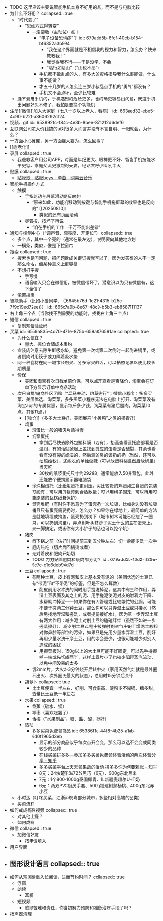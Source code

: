 - TODO 这里应该主要说智能手机本身不好用的点，而不是与电脑比较
- 为什么不好用？
  collapsed:: true
	- “时代变了”
		- “思维方式得转变”
			- 一定要敢（主动试）点！
				- “电子设备恐惧症”？
				  id:: 679add5b-6fcf-40cb-b154-bf6352a3b994
					- “我在这个界面就是不相信我的视力和智力，怎么办？快来教教我！”
					- 我觉得我不行——于是没学、不会
					- “隔行如隔山”（“山也不高”）
				- 手机都不敢乱点的人，有多大的资格指导我什么事能做，什么事不能做？
				- 才五十几岁的人怎么连三岁小孩乱点手机的“勇气”都没有？
				- 手机又不会点坏，至少比较难
	- 挺不爱用手机的，手机遇到的危险更多，也的确更容易出问题，我这手机出问题好久不修了，我怕是要换个功能机
- 注册[[微信]]加入大家庭（七八十岁以上老人，看病）
  id:: 663aed32-ebe5-4c90-b22f-a3606292c124
- 视频、gif
  id:: 653892fc-f84c-4e3b-8bee-871212d6def6
- 互联网公司花大价钱搞的ui对很多人而言并没有不言自明、一眼就会，为什么？
- 一方面小心翼翼，另一方面胆大妄为，怎么回事？
- [[适老化]]
- 录屏
  collapsed:: true
	- 我爸教客户用公司APP，对面是年纪更大、眼神更不好、智能手机技能水平更低、家庭交流更激烈的夫妻，电话大呼小叫吼半天
- 贴膜
  collapsed:: true
	- [贴膜歌 - 贴膜boys - 单曲 - 网易云音乐](https://music.163.com/song?id=29393531)
- 智能手机操作方式
	- 触摸
		- 手指划动与屏幕滑动是反向的
			- “原来如此，功能机移动到按键与智能手机拖屏幕的效果也是反向的” [[20250810]]
				- 类似的还有页面滚动
		- 尽管按，按坏了再说
			- “咱在手机的工作，千万不能出差错”
- 通知与控制中心（“调声音、调亮度、开定位”）
  collapsed:: true
	- 多个点，其中一个亮的（通常在最左边），说明要向其他地方划
	- 一横条，类似，像是下拉窗帘
- 搜索
  collapsed:: true
	- 搜索也是问问题，把问题拆成关键词搜就可以了，因为发答案的人不一定那么命名，但某种意义上更容易
	- 不想打字搜
		- 手写慢
		- 语音输入只会在微信用，被微信带坏了，潜意识以为只有微信有，这下全信了
	- 设置搜索
- 智能助手（比如小爱同学、 ((6645b76d-1e21-4315-b25c-7f9c19ed72ee))）
  id:: 665c7a9b-8e67-48c9-b5b3-eb8587111137
- 右上角三个点（当你找不到需要的功能时，找找右上角三个点）
- 短信
  collapsed:: true
	- 复制短信验证码
- 买菜
  id:: 6559a835-4d70-471e-875b-659a876591ae
  collapsed:: true
	- 为什么便宜？
		- 量大、摊位仓储成本集约
	- 盒装肉注意去除生鲜吸水垫，避免第一次或第二次倒时一起倒进锅里，或者倒肉时用筷子或刀隔着吸水垫
	- 同一种食材在同一城市长期买、分多家买的话，可以拍照记录以便比较长期质量
	- 价保
		- 美团和淘宝有次日截单前价保，可以点开查看是否降价，淘宝会在订单下方显示订单中商品活动
	- 次日自提/电商社区团购（“兵马未动，粮草先行”；微信小程序：多多买菜、美团优选、淘菜菜，多多买菜小程序无法在电脑上打开，淘菜菜没有淘宝app的专属优惠，显示每斤多少钱，淘菜菜有猪后腿肉，淘菜菜10点，其他11点，）
		- [[物价]]（多多大土豆好，美团展卉“小黄鸭”之类的椰青好）
		- 鸡蛋
			- 鸡蛋比一般的猪肉片熟得慢
			- 纸浆蛋托
				- 拿到后尽快去除外包塑料膜（若有），抬高查看蛋托底部看是否湿润，有的话就掀起上盖找到对应的蛋看是否破裂，其余也看看有没有裂的或湿的，然后漏的臭的该扔的扔（当然，还可以拍照维权），还能吃的单独储藏（可以放塑料袋里然后放锅里）当天吃
				- 30枚的纸浆蛋托尺寸约29*28*8，通常能放入50升背包，此外还能放个便携显示器电脑袋
			- 珍珠棉蛋托（比纸浆蛋托更耐压，买比较贵的鸡蛋如生食蛋的包装可能有；可以用刀裁剪到合适数量；可以用绳子固定，可以再用可能原装的瓦楞纸箱保护）
			- 蛋壳堆肥（有时你不愿意为了蛋壳扔一次垃圾，比如身边没有垃圾桶且只有蛋壳需要扔时，怎么办？如果你在绿地上，最简单的方法是就地填埋或掩盖，蛋壳扔到树下（城市树木可能已经挖了一圈沟，可以扔到沟里），弄点树叶树枝沙子泥土什么的盖在蛋壳上，来一脚搞定，或者你有大小铲子的话也可以挖个坑）
		- 猪肉
			- 肉下锅之前（估好时间提前三到五分钟左右）切一般能少洗一次手
			- 肥肉热吃（切片后回锅烫或煮）
			- 先对着皮和肥肉开始切
			- TODO 刀刃贴着肥肉和瘦肉部分切？
			  id:: 679add5b-13d2-429e-9c7c-c1c6deb94d7d
		- 土豆
		  collapsed:: true
			- 有两种土豆，皮上有泥和皮上基本没有泥的（美团优选的土豆已有“带泥”和“不带泥”的标签，但是不怎么算数）
				- 削皮前用水冲洗的同时用手搓洗掉泥，这其中有三种作用，弄湿土豆表面及其之上的泥、用手搓泥使泥对皮的附着力下降、水帮助冲掉泥——如果你在有人管理或比较繁忙的公厕，可能不便于搓两三分钟土豆，那么你可以只弄湿土豆或只接水（然后另找地弄湿和搓洗，或者提前接好水），因为第一步弄湿土豆有两大作用：减少泥土对削土豆的磕磕绊绊（虽然不如进一步搓洗掉好）、减少削土豆过程中被弹射到空气中的干燥泥土颗粒对你鼻腔等部位的污染，如果只是先用少量水弄湿土豆，削好再用少量水洗干净土豆，用的水会更少，也很可能减少对别人造成的困扰
				- 用擦菜板时，150g以上的大土豆可能不好固定，可以先手持擦掉一端或先切成两半，这样土豆片小了也较少阻碍蒸汽流动，以免中间没熟的太多
			- 切2mm片，大火2-3分钟烧开后转中火（家用天然气灶就是最外圈不出火、次外圈火最大的状态），总用时15分钟后关怀
		- 胡萝卜
		  collapsed:: true
			- 比土豆便宜一半左右、好削、可食率高、淀粉少不糊锅、糖多甜，热量比土豆低一半左右
		- 水果
		  collapsed:: true
			- 香蕉（碳水、镁）
			- 椰枣（喜欢吃罢了）
			- 话梅（“水果制品”，糖、盐、酸，挺好）
		- 活动
			- 多多买菜免费领商品
			  id:: 65386f1e-44f8-4b25-a1ab-6d0f1965d3eb
				- 显示的部分商品似乎每次点开会变，那么可以选不会变或同类较少的品种
				- [在线买菜拼多多—参加多多买菜免费领体验活动的两次体验分享 - 知乎](https://zhuanlan.zhihu.com/p/445540016)
				- [多多买菜平台上天天领果蔬的活动 拼多多你为何要赖账 - 知乎](https://zhuanlan.zhihu.com/p/459628102)
				- 8元：24块楚乐滋72%黑巧（6元）、900g东北黑米
				- 7元：1个800-1000g泰国椰青、1L新疆麦趣尔UHT奶
				- 6元：两双PVC厨房手套、500g福建树熟杨桃、400g东北赤小豆
	- 小时达（叮咚买菜，江浙沪皖粤部分城市，多些相对高端的品类）
	- 买菜流程
- 如何戒成瘾性视频
  collapsed:: true
	- 对其他上瘾？
	- 如何成瘾
- 微信
  collapsed:: true
	- 加微信好友
		- 按申请填入
- 用户界面
- 图形设计语言
  collapsed:: true
	-
- 如何从短阅读重入长阅读，进而节约时间？
  collapsed:: true
	- 浮窗
	- 朗读
		- 耳机
	- 短视频
		- 歌颂苦难和责任，你当初努力预防和准备治疗手段了吗？
- 扬声器清理